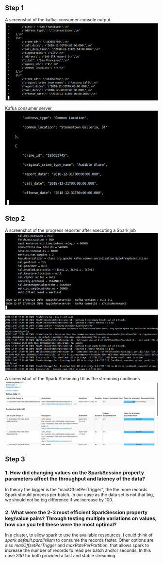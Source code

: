 
## Step 1
A screenshot of the kafka-consumer-console output <br>
![kafka-consumer-console](https://raw.githubusercontent.com/wilfreditoq2/udacity_streaming_trainee/main/SF_Crime_Statistics_with_spark_streaming/screenshots/Kafka_Consumer_Console.png)

Kafka consumer server
![kafka-consumer-server](https://raw.githubusercontent.com/wilfreditoq2/udacity_streaming_trainee/main/SF_Crime_Statistics_with_spark_streaming/screenshots/kafka_consumer_server.png)

## Step 2

A screenshot of the progress reporter after executing a Spark job
![progress-reporter-spart](https://raw.githubusercontent.com/wilfreditoq2/udacity_streaming_trainee/main/SF_Crime_Statistics_with_spark_streaming/screenshots/spark_progress_exec_1.png)

![progress-reporter-spart](https://raw.githubusercontent.com/wilfreditoq2/udacity_streaming_trainee/main/SF_Crime_Statistics_with_spark_streaming/screenshots/spark_progress_exec_2.png)

A screenshot of the Spark Streaming UI as the streaming continues
![spark-streaming-UI](https://raw.githubusercontent.com/wilfreditoq2/udacity_streaming_trainee/main/SF_Crime_Statistics_with_spark_streaming/screenshots/spark_streaming_UI.png)

## Step 3

### 1. How did changing values on the SparkSession property parameters affect the throughput and latency of the data?

In theory the bigger is the "maxOffsetPerTrigger", the the more records Spark should process per batch. In our case as the data set is not that big, we should not be big difference if we increase by 100. 

### 2. What were the 2-3 most efficient SparkSession property key/value pairs? Through testing multiple variations on values, how can you tell these were the most optimal?

In a cluster, to allow spark to use the available ressources, I could think of *spark.default.parallelism* to consume the records faster. Other options are also *maxOffsetPerTrigger*  and *maxRatePerPartition*, that allows spark to increase the number of records to read per batch and/or seconds. In this case *200* for both provided a fast and stable streaming.
